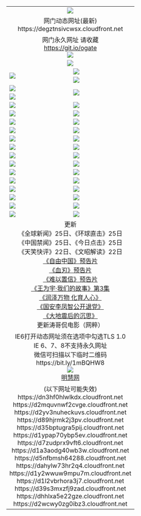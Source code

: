 ﻿<table>
  <tr></tr>
  <tr><td colspan=2 align=center><img src="https://degztnsivcwsx.cloudfront.net/Up/oGate.jpg" /></td></tr>
  <tr><td colspan=2 align=center>网门动态网址(最新)
<br>https://degztnsivcwsx.cloudfront.net
    </td>
  </tr>
  <tr>
    <td colspan=2 align=center>网门永久网址 请收藏<br/><a href="https://git.io/ogate" target="_blank">https://git.io/ogate</a><br/><a href="https://degztnsivcwsx.cloudfront.net/Up/0WMGDL2.png" target="_blank"><img src="https://degztnsivcwsx.cloudfront.net/Up/0WMGD2.png"/></a></td>
  </tr>
  <tr>
    <td colspan=2 align=center><a href="https://degztnsivcwsx.cloudfront.net/ogUP.aspx?name=0oGate.apk" target="_blank"><img src="https://degztnsivcwsx.cloudfront.net/Up/0WMAZ.jpg" /></a></td>
  </tr>
  <tr>
    <td rowspan=2><a href="https://degztnsivcwsx.cloudfront.net/ogUP.aspx?name=WJ.mp4&count=480P:1" target="_blank"><img src="https://degztnsivcwsx.cloudfront.net/Up/WJ.jpg" /></a></td>
    <td><a href="https://degztnsivcwsx.cloudfront.net/ogUP.aspx?name=11DKC.mp4&count=2:4,1:16" target="_blank"><img src="https://degztnsivcwsx.cloudfront.net/Up/11DKC.jpg" /></a></td> 
  </tr>
  <tr>
    <td><a href="https://degztnsivcwsx.cloudfront.net/ogUP.aspx?name=LRSH.mp4&count=W:13,2:10" target="_blank"><img src="https://degztnsivcwsx.cloudfront.net/Up/LRSH.jpg" /></a></td>
  </tr>
  <tr>
    <td><a href="https://degztnsivcwsx.cloudfront.net/ogUP.aspx?name=JQR.mp4&count=2" target="_blank"><img src="https://degztnsivcwsx.cloudfront.net/Up/JQR.jpg" /></a></td>   
    <td rowspan=2><a href="https://degztnsivcwsx.cloudfront.net/ogUP.aspx?name=JP.mp4&count=9" target="_blank"><img src="https://degztnsivcwsx.cloudfront.net/Up/JP.jpg" /></td>
  </tr>
  <tr>
    <td><div><a href="https://degztnsivcwsx.cloudfront.net/ogUP.aspx?name=LRWS.mp4&count=7B:7,6B:44,5A:10,5B:35,4A:14,4B:19,3A:10,3B:26,2A:16,2B:21,1A:23,1B:29&current=7B:7" target="_blank"><img src="https://degztnsivcwsx.cloudfront.net/Up/LRWS.jpg" /></a></td>
  </tr>
  <tr>
    <td><a href="https://degztnsivcwsx.cloudfront.net/ogUP.aspx?name=SSZJ.mp4&count=SP:6,480P:8" target="_blank"><img src="https://degztnsivcwsx.cloudfront.net/Up/SSZJ.jpg" /></a></td>
    <td><a href="https://degztnsivcwsx.cloudfront.net/ogUP.aspx?name=WH.mp4" target="_blank"><img src="https://degztnsivcwsx.cloudfront.net/Up/WH.jpg" /></a></td>
  </tr>
  <tr>
    <td><a href="https://degztnsivcwsx.cloudfront.net/ogUP.aspx?name=ZY.mp4&count=2015:16" target="_blank"><img src="https://degztnsivcwsx.cloudfront.net/Up/ZY.jpg" /></a</td>
    <td><a href="https://degztnsivcwsx.cloudfront.net/ogUP.aspx?name=XTFY.mp4&count=B:2,A:24" target="_blank"><img src="https://degztnsivcwsx.cloudfront.net/Up/XTFY.jpg" /></a></td>
  </tr>
  <tr>
    <td><a href="https://degztnsivcwsx.cloudfront.net/ogUP.aspx?name=1LYF.mp4&count=2" target="_blank"><img src="https://degztnsivcwsx.cloudfront.net/Up/1LYF0.jpg" /></a></td>
    <td><a href="https://degztnsivcwsx.cloudfront.net/ogUP.aspx?name=1ZGC.mp4&count=6" target="_blank"><img src="https://degztnsivcwsx.cloudfront.net/Up/1ZGC0.jpg" /></a></td>
  </tr>
  <tr>
    <td><a href="https://degztnsivcwsx.cloudfront.net/ogUP.aspx?name=1ZKM.mp4&count=3&current=3" target="_blank"><img src="https://degztnsivcwsx.cloudfront.net/Up/1ZKM0.jpg" /></a></td>  
    <td><a href="https://degztnsivcwsx.cloudfront.net/ogUP.aspx?name=1WWY.mp4&count=6&current=6" target="_blank"><img src="https://degztnsivcwsx.cloudfront.net/Up/1WWY0.jpg" /></a></td>
  </tr>
  <tr>
    <td><a href="https://degztnsivcwsx.cloudfront.net/ogUP.aspx?name=10JGY.mp4&count=3" target="_blank"><img src="https://degztnsivcwsx.cloudfront.net/Up/10JGY0.jpg" /></a></td>
    <td><a href="https://degztnsivcwsx.cloudfront.net/ogUP.aspx?name=10CYS.mp4&count=2" target="_blank"><img src="https://degztnsivcwsx.cloudfront.net/Up/10CYS0.jpg" /></a></td>
  </tr>
  <tr>
    <td><a href="https://degztnsivcwsx.cloudfront.net/ogUP.aspx?name=4SQQ.mp4&count=201602:18,201601:21&current=201602:18" target="_blank"><img src="https://degztnsivcwsx.cloudfront.net/Up/4SQQ0.jpg"/></a></td>
    <td><a href="https://degztnsivcwsx.cloudfront.net/ogUP.aspx?name=4SHQ.mp4&count=201602:23,201601:28&current=201602:23" target="_blank"><img src="https://degztnsivcwsx.cloudfront.net/Up/4SHQ0.jpg"/></a></td>
  </tr>
  <tr>
    <td><a href="https://degztnsivcwsx.cloudfront.net/ogUP.aspx?name=4SZG.mp4&count=201602:18,201601:23&current=201602:18" target="_blank"><img src="https://degztnsivcwsx.cloudfront.net/Up/4SZG0.jpg"/></a></td>
    <td><a href="https://degztnsivcwsx.cloudfront.net/ogUP.aspx?name=4SDJ.mp4&count=201602A:21,201602B:6,201601A:48,201601B:6&current=201602A:21" target="_blank"><img src="https://degztnsivcwsx.cloudfront.net/Up/4SDJ0.jpg"/></a></td>
  </tr>
  <tr>
    <td><a href="https://degztnsivcwsx.cloudfront.net/ogUP.aspx?name=4CTX.mp4&count=201602:3,201601:4&current=201602:3" target="_blank"><img src="https://degztnsivcwsx.cloudfront.net/Up/4CTX0.jpg"/></a></td>
    <td><a href="https://degztnsivcwsx.cloudfront.net/ogUP.aspx?name=4CWZ.mp4&count=201602:3,201601:4&current=201602:3" target="_blank"><img src="https://degztnsivcwsx.cloudfront.net/Up/4CWZ0.jpg"/></a></td>
  </tr>
  <tr>
    <td><a href="https://degztnsivcwsx.cloudfront.net/onUP.aspx?name=https://dwsfx5awq5vcc.cloudfront.net/" target="_blank"><img src="https://degztnsivcwsx.cloudfront.net/Up/0DTW.jpg"/></a></td>
    <td><a href="https://degztnsivcwsx.cloudfront.net/onUP.aspx?name=https://d240ns8up8earz.cloudfront.net/acenter/" target="_blank"><img src="https://degztnsivcwsx.cloudfront.net/Up/0TDW.jpg" /></a></td>
  </tr>
  <tr>
    <td><a href="https://degztnsivcwsx.cloudfront.net/onUP.aspx?name=https://d4508d6vomz2p.cloudfront.net/gb/nsc413.htm" target="_blank"><img src="https://degztnsivcwsx.cloudfront.net/Up/0DJY.jpg" /></a></td>
    <td><a href="https://degztnsivcwsx.cloudfront.net/onUP.aspx?name=https://d3bxwq7vzudb5l.cloudfront.net/xtr/gb/prog204.html" target="_blank"><img src="https://degztnsivcwsx.cloudfront.net/Up/0XTR.jpg" /></a></td>
  </tr>
  <tr>
    <td><a href="https://degztnsivcwsx.cloudfront.net/onUP.aspx?name=https://d3aj00iefsmfgc.cloudfront.net/" target="_blank"><img src="https://degztnsivcwsx.cloudfront.net/Up/0MHW.jpg" /></a></td>
    <td><a href="https://degztnsivcwsx.cloudfront.net/onUP.aspx?name=https://d1lcj91uv80klr.cloudfront.net/" target="_blank"><img src="https://degztnsivcwsx.cloudfront.net/Up/0ZJW.jpg" /></a></td>
  </tr>
  <tr>
    <td><a href="https://degztnsivcwsx.cloudfront.net/ogUP.aspx?name=0FG.zip" target="_blank"><img src="https://degztnsivcwsx.cloudfront.net/Up/0FG.jpg" /></a></td>
    <td><a href="https://degztnsivcwsx.cloudfront.net/ogUP.aspx?name=0FGA.apk" target="_blank"><img src="https://degztnsivcwsx.cloudfront.net/Up/0FGA.jpg" /></a></td>
  </tr>
  <tr>
    <td><a href="https://degztnsivcwsx.cloudfront.net/ogUP.aspx?name=0U.zip" target="_blank"><img src="https://degztnsivcwsx.cloudfront.net/Up/0U.jpg" /></a></td>
    <td><a href="https://degztnsivcwsx.cloudfront.net/ogUP.aspx?name=0UA.apk" target="_blank"><img src="https://degztnsivcwsx.cloudfront.net/Up/0UA.jpg" /></a></td>
  </tr>
  <tr>
    <td><a href="https://degztnsivcwsx.cloudfront.net/ogUP.aspx?name=0iPPOTV.zip" target="_blank"><img src="https://degztnsivcwsx.cloudfront.net/Up/0iPPOTV.jpg" /></a></td>
    <td><a href="https://degztnsivcwsx.cloudfront.net/ogUP.aspx?name=0iNTD.apk" target="_blank"><img src="https://degztnsivcwsx.cloudfront.net/Up/0iNTD.jpg" /></a></td>
  </tr>
  <tr>
    <td colspan=2 align=center>更新<br>
      《全球新闻》25日、《环球直击》25日<br>
      《中国禁闻》25日、《今日点击》25日<br>
      《天笑快评》22日、《文昭解读》22日<br>
      <a href="https://degztnsivcwsx.cloudfront.net/ogUP.aspx?name=11ZYZG0.mp4" target="_blank">《自由中国》预告片</a><br>
      <a href="https://degztnsivcwsx.cloudfront.net/ogUP.aspx?name=11XR.mp4" target="_blank">《血刃》预告片</a><br>
      <a href="https://degztnsivcwsx.cloudfront.net/ogUP.aspx?name=11NYZX.mp4&count=2" target="_blank">《难以置信》预告片</a><br>
      <a href="https://degztnsivcwsx.cloudfront.net/ogUP.aspx?name=1WWY.mp4&count=6&current=6" target="_blank">《王为宇·我们的故事》第3集</a><br>
      <a href="https://degztnsivcwsx.cloudfront.net/ogUP.aspx?name=LZWW.mp4" target="_blank">《润泽万物 化育人心》</a><br>
      <a href="https://degztnsivcwsx.cloudfront.net/ogUP.aspx?name=4LFZ.mp4" target="_blank">《国安李凤智公开退党》</a><br>
      <a href="https://degztnsivcwsx.cloudfront.net/ogUP.aspx?name=4DDZHDCS.mp4" target="_blank">《大地震后的沉思》</a><br>
      更新涛哥侃电影（网粹）<br>      
    </td>
  </tr>
  <tr>
    <td colspan=2 align=center>IE6打开动态网址须在选项中勾选TLS 1.0<br/>IE 6、7、8不支持永久网址<br/>
      微信可扫描以下临时二维码<br/>https://bit.ly/1mBQHW8<br/><a href="https://degztnsivcwsx.cloudfront.net/Up/0WMGDL3.png" target="_blank"><img src="https://degztnsivcwsx.cloudfront.net/Up/0WMGD3.png"/></a><br>
      <a href="https://degztnsivcwsx.cloudfront.net/onUP.aspx?name=https://www.minghui.org/" target="_blank">明慧网</a></td>
  </tr>
  <tr>
    <td colspan=2 align=center>(以下网址可能失效)
<br>https://dn3hf0hlwlkdx.cloudfront.net
<br>https://d2mquvnwf2cvge.cloudfront.net
<br>https://d2yv3nuheckuvs.cloudfront.net
<br>https://d89hjrmk2j3pv.cloudfront.net
<br>https://d35bptugra5pij.cloudfront.net
<br>https://d1ypap70ybp5ev.cloudfront.net
<br>https://d7zudprx9vft6.cloudfront.net
<br>https://d1a3aodg40wb3w.cloudfront.net
<br>https://d5nfbmsh64288.cloudfront.net
<br>https://dahylw73hr2q4.cloudfront.net
<br>https://d1y2wwuw9mpu7m.cloudfront.net
<br>https://d1l2vbrhora3j7.cloudfront.net
<br>https://d39s3mxzfj9zad.cloudfront.net
<br>https://dhhlxa5e22gze.cloudfront.net
<br>https://d2wcwy0zg0ibz3.cloudfront.net
    </td>
  </tr>
</table>
